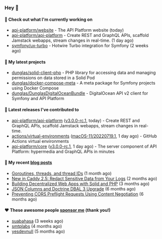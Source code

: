### Hey 👋

#### 👷 Check out what I'm currently working on

- [api-platform/website](https://github.com/api-platform/website) - The API Platform website (today)
- [api-platform/api-platform](https://github.com/api-platform/api-platform) - Create REST and GraphQL APIs, scaffold Jamstack webapps, stream changes in real-time. (1 day ago)
- [symfony/ux-turbo](https://github.com/symfony/ux-turbo) - Hotwire Turbo integration for Symfony (2 weeks ago)

#### 🌱 My latest projects

- [dunglas/solid-client-php](https://github.com/dunglas/solid-client-php) - PHP library for accessing data and managing permissions on data stored in a Solid Pod
- [dunglas/docker-compose-meta](https://github.com/dunglas/docker-compose-meta) - A meta package for Symfony projects using Docker Compose
- [dunglas/DunglasDigitalOceanBundle](https://github.com/dunglas/DunglasDigitalOceanBundle) - DigitalOcean API v2 client for Symfony and API Platform

#### 🔭 Latest releases I've contributed to

- [api-platform/api-platform](https://github.com/api-platform/api-platform) ([v3.0.0-rc.1](https://github.com/api-platform/api-platform/releases/tag/v3.0.0-rc.1), today) - Create REST and GraphQL APIs, scaffold Jamstack webapps, stream changes in real-time.
- [actions/virtual-environments](https://github.com/actions/virtual-environments) ([macOS-11/20220719.1](https://github.com/actions/virtual-environments/releases/tag/macOS-11%2F20220719.1), 1 day ago) - GitHub Actions virtual environments
- [api-platform/core](https://github.com/api-platform/core) ([v3.0.0-rc.1](https://github.com/api-platform/core/releases/tag/v3.0.0-rc.1), 1 day ago) - The server component of API Platform: hypermedia and GraphQL APIs in minutes

#### 📜 My recent [blog posts](https://dunglas.fr)

- [Goroutines, threads, and thread IDs](https://dunglas.fr/2022/05/goroutines-threads-and-thread-ids/) (1 month ago)
- [New in Caddy 2.5: Redact Sensitive Data from Your Logs](https://dunglas.fr/2022/04/caddy-logging-security-improvements/) (2 months ago)
- [Building Decentralized Web Apps with Solid and PHP](https://dunglas.fr/2022/04/building-decentralized-web-apps-with-solid-and-php/) (3 months ago)
- [JSON Columns and Doctrine DBAL 3 Upgrade](https://dunglas.fr/2022/01/json-columns-and-doctrine-dbal-3-upgrade/) (6 months ago)
- [Preventing CORS Preflight Requests Using Content Negotiation](https://dunglas.fr/2022/01/preventing-cors-preflight-requests-using-content-negotiation/) (6 months ago)

#### ❤️ These awesome people [sponsor me](https://github.com/sponsors/dunglas) (thank you!)

- [suabahasa](https://github.com/suabahasa) (3 weeks ago)
- [smtplabs](https://github.com/smtplabs) (4 months ago)
- [yesdevnull](https://github.com/yesdevnull) (5 months ago)

